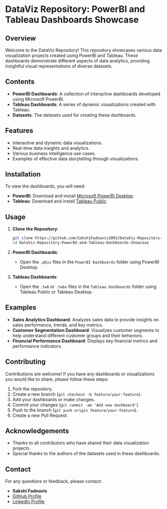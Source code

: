 # DataViz Repository: PowerBI and Tableau Dashboards Showcase

## Overview
Welcome to the DataViz Repository! This repository showcases various data visualization projects created using PowerBI and Tableau. These dashboards demonstrate different aspects of data analytics, providing insightful visual representations of diverse datasets.

## Contents
- **PowerBI Dashboards**: A collection of interactive dashboards developed using Microsoft PowerBI.
- **Tableau Dashboards**: A series of dynamic visualizations created with Tableau.
- **Datasets**: The datasets used for creating these dashboards.

## Features
- Interactive and dynamic data visualizations.
- Real-time data insights and analytics.
- Various business intelligence use cases.
- Examples of effective data storytelling through visualizations.

## Installation
To view the dashboards, you will need:
- **PowerBI**: Download and install [Microsoft PowerBI Desktop](https://powerbi.microsoft.com/desktop/).
- **Tableau**: Download and install [Tableau Public](https://public.tableau.com/en-us/s/).

## Usage
1. **Clone the Repository**:
   ```sh
   git clone https://github.com/SakshiFadnavis2003/DataViz-Repository-PowerBI-and-Tableau-Dashboards-Showcase.git
   cd DataViz-Repository-PowerBI-and-Tableau-Dashboards-Showcase
   ```

2. **PowerBI Dashboards**:
   - Open the `.pbix` files in the `PowerBI Dashboards` folder using PowerBI Desktop.

3. **Tableau Dashboards**:
   - Open the `.twb` or `.twbx` files in the `Tableau Dashboards` folder using Tableau Public or Tableau Desktop.

## Examples
- **Sales Analytics Dashboard**: Analyzes sales data to provide insights on sales performance, trends, and key metrics.
- **Customer Segmentation Dashboard**: Visualizes customer segments to help understand different customer groups and their behaviors.
- **Financial Performance Dashboard**: Displays key financial metrics and performance indicators.

## Contributing
Contributions are welcome! If you have any dashboards or visualizations you would like to share, please follow these steps:
1. Fork the repository.
2. Create a new branch (`git checkout -b feature/your-feature`).
3. Add your dashboards or make changes.
4. Commit your changes (`git commit -am 'Add new dashboard'`).
5. Push to the branch (`git push origin feature/your-feature`).
6. Create a new Pull Request.

## Acknowledgements
- Thanks to all contributors who have shared their data visualization projects.
- Special thanks to the authors of the datasets used in these dashboards.

## Contact
For any questions or feedback, please contact:
- **Sakshi Fadnavis**
- [GitHub Profile](https://github.com/SakshiFadnavis2003)
- [LinkedIn Profile](https://www.linkedin.com/in/sakshi-fadnavis-2003/)


